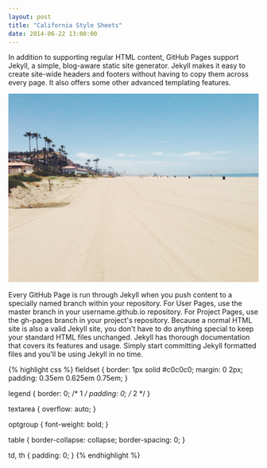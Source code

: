 ```yaml
---
layout: post
title: "California Style Sheets"
date: 2014-06-22 13:00:00
---
```


In addition to supporting regular HTML content, GitHub Pages support Jekyll, a simple, blog-aware static site generator. Jekyll makes it easy to create site-wide headers and footers without having to copy them across every page. It also offers some other advanced templating features.

![CA](/static/assets/ca.jpg)

Every GitHub Page is run through Jekyll when you push content to a specially named branch within your repository. For User Pages, use the master branch in your username.github.io repository. For Project Pages, use the gh-pages branch in your project's repository. Because a normal HTML site is also a valid Jekyll site, you don't have to do anything special to keep your standard HTML files unchanged. Jekyll has thorough documentation that covers its features and usage. Simply start committing Jekyll formatted files and you'll be using Jekyll in no time.

{% highlight css %}
fieldset {
  border: 1px solid #c0c0c0;
  margin: 0 2px;
  padding: 0.35em 0.625em 0.75em;
}

legend {
  border: 0; /* 1 */
  padding: 0; /* 2 */
}

textarea {
  overflow: auto;
}

optgroup {
  font-weight: bold;
}

table {
  border-collapse: collapse;
  border-spacing: 0;
}

td,
th {
  padding: 0;
}
{% endhighlight %}
